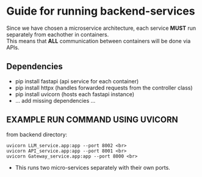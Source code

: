 # Guide for running backend-services #

Since we have chosen a microservice architecture, each service <b>MUST</b> run separately from eachother in containers.<br>
This means that <b>ALL</b> communication between containers will be done via APIs.

## Dependencies ##
- pip install fastapi (api service for each container)
- pip install httpx   (handles forwarded requests from the controller class)
- pip install uvicorn (hosts each fastapi instance)
- ... add missing dependencies ...


## EXAMPLE RUN COMMAND USING UVICORN ##

from backend directory:

    uvicorn LLM_service.app:app --port 8002 <br>
    uvicorn API_service.app:app --port 8001 <br>
    uvicorn Gateway_service.app:app --port 8000 <br>

* This runs two micro-services separately with their own ports.

